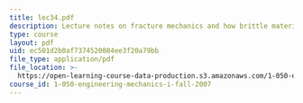 ```yaml
---
title: lec34.pdf
description: Lecture notes on fracture mechanics and how brittle materials fail.
type: course
layout: pdf
uid: ec501d2b0af7374520084ee3f20a79bb
file_type: application/pdf
file_location: >-
  https://open-learning-course-data-production.s3.amazonaws.com/1-050-engineering-mechanics-i-fall-2007/ec501d2b0af7374520084ee3f20a79bb_lec34.pdf
course_id: 1-050-engineering-mechanics-i-fall-2007
---
```

